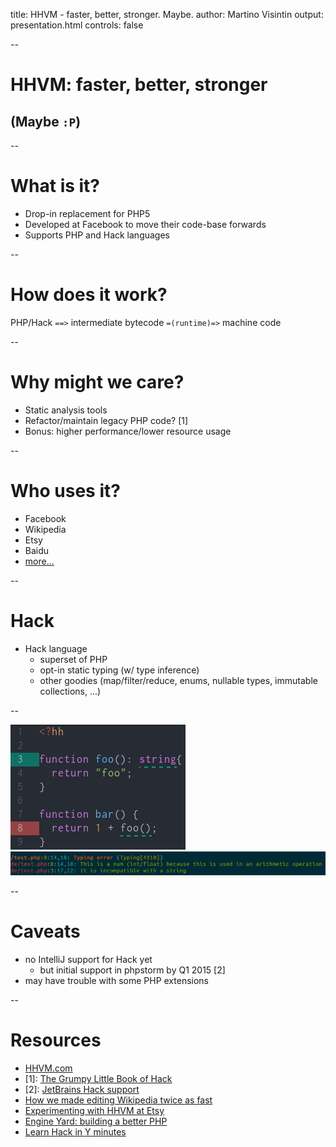 title: HHVM - faster, better, stronger. Maybe.
author: Martino Visintin
output: presentation.html
controls: false


--

# HHVM: faster, better, stronger
## (Maybe `:P`)

--
# What is it?

- Drop-in replacement for PHP5
- Developed at Facebook to move their code-base forwards
- Supports PHP and Hack languages


--
# How does it work?
PHP/Hack `==>` intermediate bytecode `=(runtime)=>` machine code


--
# Why might we care?

- Static analysis tools
- Refactor/maintain legacy PHP code? [1]
- Bonus: higher performance/lower resource usage


--
# Who uses it?

- Facebook
- Wikipedia
- Etsy
- Baidu
- [more...](https://github.com/facebook/hhvm/wiki/Users)


--
# Hack

- Hack language
  - superset of PHP
  - opt-in static typing (w/ type inference)
  - other goodies (map/filter/reduce, enums, nullable types, immutable collections, ...)


--

![hack](./img/hack.png)
![error](./img/error.png)


--

# Caveats

- no IntelliJ support for Hack yet
  - but initial support in phpstorm by Q1 2015 [2]
- may have trouble with some PHP extensions


--
# Resources

- [HHVM.com](http://hhvm.com/)
- [1]: [The Grumpy Little Book of Hack](https://leanpub.com/grumpy-hack)
- [2]: [JetBrains Hack support](https://youtrack.jetbrains.com/issue/WI-21737)
- [How we made editing Wikipedia twice as fast](https://blog.wikimedia.org/2014/12/29/how-we-made-editing-wikipedia-twice-as-fast/)
- [Experimenting with HHVM at Etsy](https://codeascraft.com/2015/04/06/experimenting-with-hhvm-at-etsy/)
- [Engine Yard: building a better PHP](https://blog.engineyard.com/2014/hhvm-hack)
- [Learn Hack in Y minutes](http://learnxinyminutes.com/docs/hack/)
